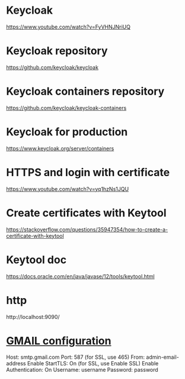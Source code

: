 # Keycloak
https://www.youtube.com/watch?v=FyVHNJNriUQ
# Keycloak repository
https://github.com/keycloak/keycloak

# Keycloak containers repository
https://github.com/keycloak/keycloak-containers

# Keycloak for production
https://www.keycloak.org/server/containers

# HTTPS and login with certificate
https://www.youtube.com/watch?v=yq1hzNs1JQU

# Create certificates with Keytool
https://stackoverflow.com/questions/35947354/how-to-create-a-certificate-with-keytool

# Keytool doc
https://docs.oracle.com/en/java/javase/12/tools/keytool.html

# http
http://localhost:9090/


# [GMAIL configuration](https://dev.to/rounakcodes/keycloak-configure-realm-email-settings-gmail-3dfn)
Host: smtp.gmail.com
Port: 587 (for SSL, use 465)
From: admin-email-address
Enable StartTLS: On (for SSL, use Enable SSL)
Enable Authentication: On
Username: username
Password: password